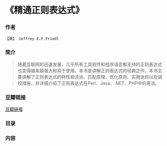 《精通正则表达式》
=============================

### 作者
    【美】 Jeffrey E.F.Friedl 

### 简介
> 随着互联网的迅速发展，几乎所有工具软件和程序语言都支持的正则表达式也变得越来越强大和易于使用。本书是讲解正则表达式的经典之作。本书主要讲解了正则表达式的特性和流派、匹配原理、优化原则、实用诀窍以及调校措施，并详细介绍了正则表达式在Perl、Java、.NET、PHP中的用法。

### 豆瓣链接
  [豆瓣链接](http://book.douban.com/subject/2154713/)

### 目录


### 内容

